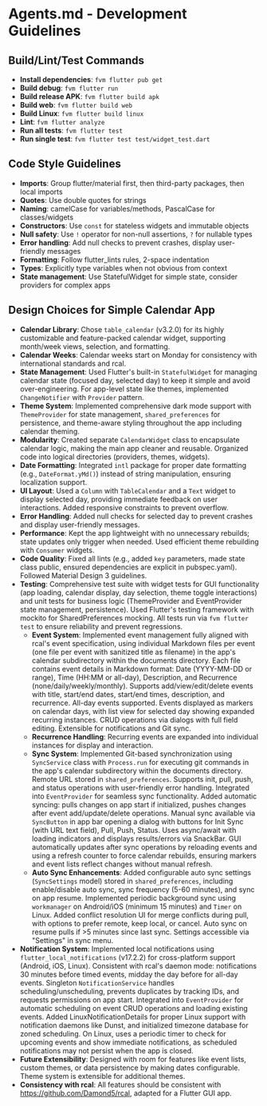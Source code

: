 # Agents.md - Development Guidelines

## Build/Lint/Test Commands
- **Install dependencies**: `fvm flutter pub get`
- **Build debug**: `fvm flutter run`
- **Build release APK**: `fvm flutter build apk`
- **Build web**: `fvm flutter build web`
- **Build Linux**: `fvm flutter build linux`
- **Lint**: `fvm flutter analyze`
- **Run all tests**: `fvm flutter test`
- **Run single test**: `fvm flutter test test/widget_test.dart`

## Code Style Guidelines
- **Imports**: Group flutter/material first, then third-party packages, then local imports
- **Quotes**: Use double quotes for strings
- **Naming**: camelCase for variables/methods, PascalCase for classes/widgets
- **Constructors**: Use `const` for stateless widgets and immutable objects
- **Null safety**: Use `!` operator for non-null assertions, `?` for nullable types
- **Error handling**: Add null checks to prevent crashes, display user-friendly messages
- **Formatting**: Follow flutter_lints rules, 2-space indentation
- **Types**: Explicitly type variables when not obvious from context
- **State management**: Use StatefulWidget for simple state, consider providers for complex apps

## Design Choices for Simple Calendar App

- **Calendar Library**: Chose `table_calendar` (v3.2.0) for its
highly customizable and feature-packed calendar widget, supporting
month/week views, selection, and formatting.
- **Calendar Weeks**: Calendar weeks start on Monday for consistency with international standards and rcal.
- **State Management**: Used Flutter's built-in `StatefulWidget`
for managing calendar state (focused day, selected day) to keep it
simple and avoid over-engineering. For app-level state like themes,
implemented `ChangeNotifier` with `Provider` pattern.
- **Theme System**: Implemented comprehensive dark mode support with
`ThemeProvider` for state management, `shared_preferences` for persistence,
and theme-aware styling throughout the app including calendar theming.
- **Modularity**: Created separate `CalendarWidget` class to
encapsulate calendar logic, making the main app cleaner and
reusable. Organized code into logical directories (providers, themes, widgets).
- **Date Formatting**: Integrated `intl` package for proper date
formatting (e.g., `DateFormat.yMd()`) instead of string
manipulation, ensuring localization support.
- **UI Layout**: Used a `Column` with `TableCalendar` and a `Text`
widget to display selected day, providing immediate feedback on
user interactions. Added responsive constraints to prevent overflow.
- **Error Handling**: Added null checks for selected day to
prevent crashes and display user-friendly messages.
- **Performance**: Kept the app lightweight with no unnecessary
rebuilds; state updates only trigger when needed. Used efficient
theme rebuilding with `Consumer` widgets.
- **Code Quality**: Fixed all lints (e.g., added `key` parameters,
made state class public, ensured dependencies are explicit in
pubspec.yaml). Followed Material Design 3 guidelines.
- **Testing**: Comprehensive test suite with widget tests for GUI
functionality (app loading, calendar display, day selection, theme toggle
interactions) and unit tests for business logic (ThemeProvider and EventProvider state
management, persistence). Used Flutter's testing framework with mockito
for SharedPreferences mocking. All tests run via `fvm flutter test` to
ensure reliability and prevent regressions.
  - **Event System**: Implemented event management fully aligned with rcal's event specification,
  using individual Markdown files per event (one file per event with sanitized title as filename) in the app's calendar subdirectory within the documents directory. Each file contains event details in Markdown format: Date (YYYY-MM-DD or range), Time (HH:MM or all-day), Description, and Recurrence (none/daily/weekly/monthly). Supports add/view/edit/delete
  events with title, start/end dates, start/end times, description, and recurrence. All-day events supported. Events displayed as markers on calendar days,
  with list view for selected day showing expanded recurring instances. CRUD operations via dialogs with full field editing. Extensible for
  notifications and Git sync.
  - **Recurrence Handling**: Recurring events are expanded into individual instances for display and interaction.
  - **Sync System**: Implemented Git-based synchronization using `SyncService`
  class with `Process.run` for executing git commands in the app's calendar subdirectory within the documents directory.
  Remote URL stored in `shared_preferences`. Supports init, pull, push, and status
  operations with user-friendly error handling. Integrated into `EventProvider`
  for seamless sync functionality. Added automatic syncing: pulls changes on app start if initialized, pushes changes after event add/update/delete operations. Manual sync available via `SyncButton` in app bar
  opening a dialog with buttons for Init Sync (with URL text field), Pull, Push, Status.
  Uses async/await with loading indicators and displays results/errors via SnackBar.
  GUI automatically updates after sync operations by reloading events and using a refresh counter to force calendar rebuilds, ensuring markers and event lists reflect changes without manual refresh.
  - **Auto Sync Enhancements**: Added configurable auto sync settings (`SyncSettings` model) stored in `shared_preferences`, including enable/disable auto sync, sync frequency (5-60 minutes), and sync on app resume. Implemented periodic background sync using `workmanager` on Android/iOS (minimum 15 minutes) and `Timer` on Linux. Added conflict resolution UI for merge conflicts during pull, with options to prefer remote, keep local, or cancel. Auto sync on resume pulls if >5 minutes since last sync. Settings accessible via "Settings" in sync menu.
 - **Notification System**: Implemented local notifications using `flutter_local_notifications` (v17.2.2) for cross-platform support (Android, iOS, Linux). Consistent with rcal's daemon mode: notifications 30 minutes before timed events, midday the day before for all-day events. Singleton `NotificationService` handles scheduling/unscheduling, prevents duplicates by tracking IDs, and requests permissions on app start. Integrated into `EventProvider` for automatic scheduling on event CRUD operations and loading existing events. Added LinuxNotificationDetails for proper Linux support with notification daemons like Dunst, and initialized timezone database for zoned scheduling. On Linux, uses a periodic timer to check for upcoming events and show immediate notifications, as scheduled notifications may not persist when the app is closed.
- **Future Extensibility**: Designed with room for features like
event lists, custom themes, or data persistence by making dates
configurable. Theme system is extensible for additional themes.
- **Consistency with rcal**: All features should be consistent with https://github.com/Damond5/rcal, adapted for a Flutter GUI app.

